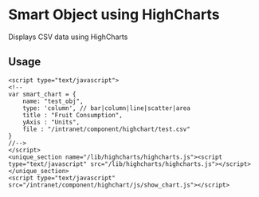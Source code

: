 # Smart Object using HighCharts
Displays CSV data using HighCharts

## Usage

	<script type="text/javascript">
	<!--
	var smart_chart = {
		name: "test_obj",
		type: 'column', // bar|column|line|scatter|area
		title : "Fruit Consumption",
		yAxis : "Units",
		file : "/intranet/component/highchart/test.csv"
	}
	//-->
	</script>
	<unique_section name="/lib/highcharts/highcharts.js"><script type="text/javascript" src="/lib/highcharts/highcharts.js"></script></unique_section>
	<script type="text/javascript" src="/intranet/component/highchart/js/show_chart.js"></script>